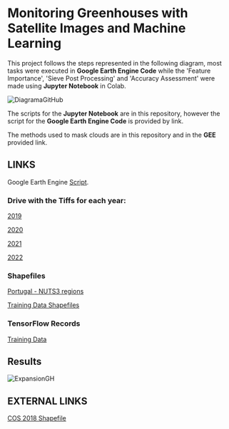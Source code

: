 # Monitoring Greenhouses with Satellite Images and Machine Learning

This project follows the steps represented in the following diagram, most tasks were executed in **Google Earth Engine Code** while the 'Feature Importance', 'Sieve Post Processing' and 'Accuracy Assessment' were made using **Jupyter Notebook** in Colab.

![DiagramaGitHub](https://user-images.githubusercontent.com/56046521/199080459-bc7bcdd8-e024-4172-a945-8bab1dcb5e6d.PNG)

The scripts for the **Jupyter Notebook** are in this repository, however the script for the **Google Earth Engine Code** is provided by link.

The methods used to mask clouds are in this repository and in the **GEE** provided link.

## LINKS

Google Earth Engine [Script](https://code.earthengine.google.com/9f81a6ca5d392d948703d95fd7394eba).

### Drive with the Tiffs for each year:
[2019](https://drive.google.com/drive/folders/10htMX1sqNA4vTUjtcAWzdWo6pfG96B2b?usp=sharing)

[2020](https://drive.google.com/drive/folders/1u5-__D0c3eHgdfsJFdugyiHHZB_yZqK4?usp=sharing)

[2021](https://drive.google.com/drive/folders/1643sVC6ELFLdTWqUg1wLADNuWKFcN4jA?usp=sharing)

[2022](https://drive.google.com/drive/folders/1HuYSqpyQTjgM-JSrVyV8UTCKaGNpT0dk?usp=sharing)

### Shapefiles
[Portugal - NUTS3 regions](https://drive.google.com/file/d/1hbc3eyZEXef1zbfnUDpQDf32apLQTkxA/view?usp=sharing)

[Training Data Shapefiles](https://drive.google.com/file/d/1L708YQC_-io0TBEFABpHkouJLhMp4bku/view?usp=sharing)


### TensorFlow Records

[Training Data](https://drive.google.com/file/d/1V0joE0_OP5No0tjNKrOQ2x_rHT0ZBsPJ/view?usp=sharing)

## Results
![ExpansionGH](https://user-images.githubusercontent.com/56046521/199618433-d0818cf1-600b-4e5c-a25c-9ee7e1713c30.PNG)

## EXTERNAL LINKS
[COS 2018 Shapefile](https://geo2.dgterritorio.gov.pt/cos/COS2018/COS2018v2-shp.zip)

